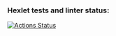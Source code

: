 ### Hexlet tests and linter status:
[![Actions Status](https://github.com/Nea1o/python-project-50/actions/workflows/hexlet-check.yml/badge.svg)](https://github.com/Nea1o/python-project-50/actions)